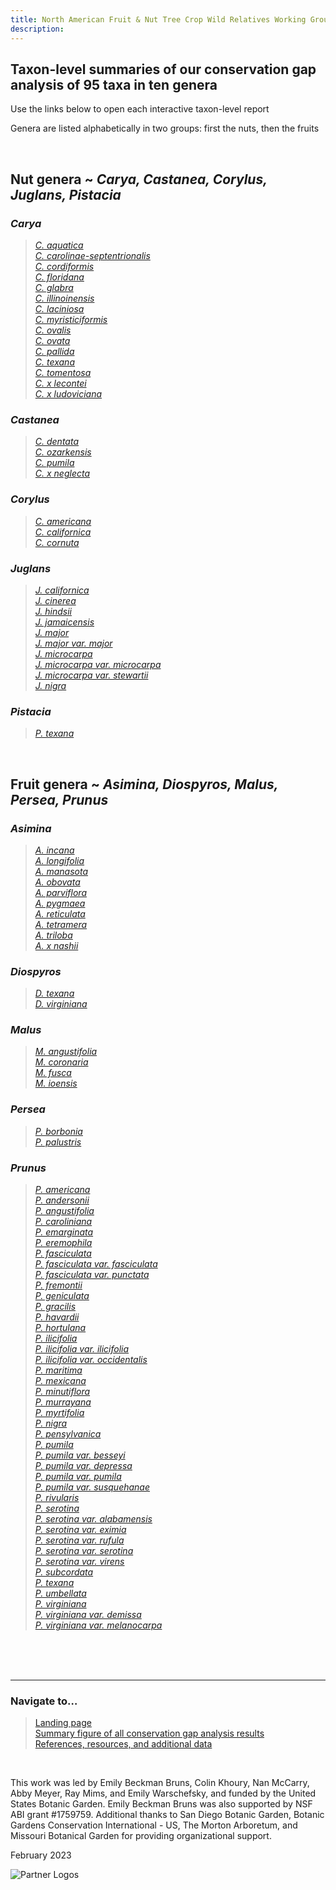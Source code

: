 ```yaml
---
title: North American Fruit & Nut Tree Crop Wild Relatives Working Group
description:  
---
```

<!-- Google tag (gtag.js) -->
<script async src="https://www.googletagmanager.com/gtag/js?id=G-HC36QREGFE"></script>
<script>
  window.dataLayer = window.dataLayer || [];
  function gtag(){dataLayer.push(arguments);}
  gtag('js', new Date());

  gtag('config', 'G-HC36QREGFE');
</script>

## Taxon-level summaries of our conservation gap analysis of 95 taxa in ten genera

Use the links below to open each interactive taxon-level report

Genera are listed alphabetically in two groups: first the nuts, then the fruits

<br>

## **Nut genera** ~ *Carya, Castanea, Corylus, Juglans, Pistacia* 

### *Carya*

><a href="https://NorthAmericanFruitNutTreeCWR.github.io/taxon-summaries/Carya_aquatica_SummaryReport.html" target="_blank">*C. aquatica*</a><br>
 <a href="https://NorthAmericanFruitNutTreeCWR.github.io/taxon-summaries/Carya_carolinae-septentrionalis_SummaryReport.html" target="_blank">*C. carolinae-septentrionalis*</a><br>
 <a href="https://NorthAmericanFruitNutTreeCWR.github.io/taxon-summaries/Carya_cordiformis_SummaryReport.html" target="_blank">*C. cordiformis*</a><br>
 <a href="https://NorthAmericanFruitNutTreeCWR.github.io/taxon-summaries/Carya_floridana_SummaryReport.html" target="_blank">*C. floridana*</a><br>
 <a href="https://NorthAmericanFruitNutTreeCWR.github.io/taxon-summaries/Carya_glabra_SummaryReport.html" target="_blank">*C. glabra*</a><br>
 <a href="https://NorthAmericanFruitNutTreeCWR.github.io/taxon-summaries/Carya_illinoinensis_SummaryReport.html" target="_blank">*C. illinoinensis*</a><br>
 <a href="https://NorthAmericanFruitNutTreeCWR.github.io/taxon-summaries/Carya_laciniosa_SummaryReport.html" target="_blank">*C. laciniosa*</a><br>
 <a href="https://NorthAmericanFruitNutTreeCWR.github.io/taxon-summaries/Carya_myristiciformis_SummaryReport.html" target="_blank">*C. myristiciformis*</a><br>
 <a href="https://NorthAmericanFruitNutTreeCWR.github.io/taxon-summaries/Carya_ovalis_SummaryReport.html" target="_blank">*C. ovalis*</a><br>
 <a href="https://NorthAmericanFruitNutTreeCWR.github.io/taxon-summaries/Carya_ovata_SummaryReport.html" target="_blank">*C. ovata*</a><br>
 <a href="https://NorthAmericanFruitNutTreeCWR.github.io/taxon-summaries/Carya_pallida_SummaryReport.html" target="_blank">*C. pallida*</a><br>
 <a href="https://NorthAmericanFruitNutTreeCWR.github.io/taxon-summaries/Carya_texana_SummaryReport.html" target="_blank">*C. texana*</a><br>
 <a href="https://NorthAmericanFruitNutTreeCWR.github.io/taxon-summaries/Carya_tomentosa_SummaryReport.html" target="_blank">*C. tomentosa*</a><br>
 <a href="https://NorthAmericanFruitNutTreeCWR.github.io/taxon-summaries/Carya_x_lecontei_SummaryReport.html" target="_blank">*C. x lecontei*</a><br>
 <a href="https://NorthAmericanFruitNutTreeCWR.github.io/taxon-summaries/Carya_x_ludoviciana_SummaryReport.html" target="_blank">*C. x ludoviciana*</a>
 
### *Castanea*

><a href="https://NorthAmericanFruitNutTreeCWR.github.io/taxon-summaries/Castanea_dentata_SummaryReport.html" target="_blank">*C. dentata*</a><br>
 <a href="https://NorthAmericanFruitNutTreeCWR.github.io/taxon-summaries/Castanea_ozarkensis_SummaryReport.html" target="_blank">*C. ozarkensis*</a><br>
 <a href="https://NorthAmericanFruitNutTreeCWR.github.io/taxon-summaries/Castanea_pumila_SummaryReport.html" target="_blank">*C. pumila*</a><br>
 <a href="https://NorthAmericanFruitNutTreeCWR.github.io/taxon-summaries/Castanea_x_neglecta_SummaryReport.html" target="_blank">*C. x neglecta*</a>
   
### *Corylus*

><a href="https://NorthAmericanFruitNutTreeCWR.github.io/taxon-summaries/Corylus_americana_SummaryReport.html" target="_blank">*C. americana*</a><br>
 <a href="https://NorthAmericanFruitNutTreeCWR.github.io/taxon-summaries/Corylus_californica_SummaryReport.html" target="_blank">*C. californica*</a><br>
 <a href="https://NorthAmericanFruitNutTreeCWR.github.io/taxon-summaries/Corylus_cornuta_SummaryReport.html" target="_blank">*C. cornuta*</a>

### *Juglans*

><a href="https://NorthAmericanFruitNutTreeCWR.github.io/taxon-summaries/Juglans_californica_SummaryReport.html" target="_blank">*J. californica*</a><br>
 <a href="https://NorthAmericanFruitNutTreeCWR.github.io/taxon-summaries/Juglans_cinerea_SummaryReport.html" target="_blank">*J. cinerea*</a><br>
 <a href="https://NorthAmericanFruitNutTreeCWR.github.io/taxon-summaries/Juglans_hindsii_SummaryReport.html" target="_blank">*J. hindsii*</a><br>
 <a href="https://NorthAmericanFruitNutTreeCWR.github.io/taxon-summaries/Juglans_jamaicensis_SummaryReport.html" target="_blank">*J. jamaicensis*</a><br>
 <a href="https://NorthAmericanFruitNutTreeCWR.github.io/taxon-summaries/Juglans_major_SummaryReport.html" target="_blank">*J. major*</a><br>
 <a href="https://NorthAmericanFruitNutTreeCWR.github.io/taxon-summaries/Juglans_major_var._major_SummaryReport.html" target="_blank">*J. major var. major*</a><br>
 <a href="https://NorthAmericanFruitNutTreeCWR.github.io/taxon-summaries/Juglans_microcarpa_SummaryReport.html" target="_blank">*J. microcarpa*</a><br>
 <a href="https://NorthAmericanFruitNutTreeCWR.github.io/taxon-summaries/Juglans_microcarpa_var._microcarpa_SummaryReport.html" target="_blank">*J. microcarpa var. microcarpa*</a><br>
 <a href="https://NorthAmericanFruitNutTreeCWR.github.io/taxon-summaries/Juglans_microcarpa_var._stewartii_SummaryReport.html" target="_blank">*J. microcarpa var. stewartii*</a><br>
 <a href="https://NorthAmericanFruitNutTreeCWR.github.io/taxon-summaries/Juglans_nigra_SummaryReport.html" target="_blank">*J. nigra*</a>
 
### *Pistacia*

><a href="https://NorthAmericanFruitNutTreeCWR.github.io/taxon-summaries/Pistacia_texana_SummaryReport.html" target="_blank">*P. texana*</a>

<br>

## **Fruit genera** ~ *Asimina, Diospyros, Malus, Persea, Prunus* 

### *Asimina*

><a href="https://NorthAmericanFruitNutTreeCWR.github.io/taxon-summaries/Asimina_incana_SummaryReport.html" target="_blank">*A. incana*</a><br>
 <a href="https://NorthAmericanFruitNutTreeCWR.github.io/taxon-summaries/Asimina_longifolia_SummaryReport.html" target="_blank">*A. longifolia*</a><br>
 <a href="https://NorthAmericanFruitNutTreeCWR.github.io/taxon-summaries/Asimina_manasota_SummaryReport.html" target="_blank">*A. manasota*</a><br>
 <a href="https://NorthAmericanFruitNutTreeCWR.github.io/taxon-summaries/Asimina_obovata_SummaryReport.html" target="_blank">*A. obovata*</a><br>
 <a href="https://NorthAmericanFruitNutTreeCWR.github.io/taxon-summaries/Asimina_parviflora_SummaryReport.html" target="_blank">*A. parviflora*</a><br>
 <a href="https://NorthAmericanFruitNutTreeCWR.github.io/taxon-summaries/Asimina_pygmaea_SummaryReport.html" target="_blank">*A. pygmaea*</a><br>
 <a href="https://NorthAmericanFruitNutTreeCWR.github.io/taxon-summaries/Asimina_reticulata_SummaryReport.html" target="_blank">*A. reticulata*</a><br>
 <a href="https://NorthAmericanFruitNutTreeCWR.github.io/taxon-summaries/Asimina_tetramera_SummaryReport.html" target="_blank">*A. tetramera*</a><br>
 <a href="https://NorthAmericanFruitNutTreeCWR.github.io/taxon-summaries/Asimina_triloba_SummaryReport.html" target="_blank">*A. triloba*</a><br>
 <a href="https://NorthAmericanFruitNutTreeCWR.github.io/taxon-summaries/Asimina_x_nashii_SummaryReport.html" target="_blank">*A. x nashii*</a>

### *Diospyros*

><a href="https://NorthAmericanFruitNutTreeCWR.github.io/taxon-summaries/Diospyros_texana_SummaryReport.html" target="_blank">*D. texana*</a><br>
 <a href="https://NorthAmericanFruitNutTreeCWR.github.io/taxon-summaries/Diospyros_virginiana_SummaryReport.html" target="_blank">*D. virginiana*</a>

### *Malus*

><a href="https://NorthAmericanFruitNutTreeCWR.github.io/taxon-summaries/Malus_angustifolia_SummaryReport.html" target="_blank">*M. angustifolia*</a><br>
 <a href="https://NorthAmericanFruitNutTreeCWR.github.io/taxon-summaries/Malus_coronaria_SummaryReport.html" target="_blank">*M. coronaria*</a><br>
 <a href="https://NorthAmericanFruitNutTreeCWR.github.io/taxon-summaries/Malus_fusca_SummaryReport.html" target="_blank">*M. fusca*</a><br>
 <a href="https://NorthAmericanFruitNutTreeCWR.github.io/taxon-summaries/Malus_ioensis_SummaryReport.html" target="_blank">*M. ioensis*</a>
 
### *Persea*

><a href="https://NorthAmericanFruitNutTreeCWR.github.io/taxon-summaries/Persea_borbonia_SummaryReport.html" target="_blank">*P. borbonia*</a><br>
 <a href="https://NorthAmericanFruitNutTreeCWR.github.io/taxon-summaries/Persea_palustris_SummaryReport.html" target="_blank">*P. palustris*</a>

### *Prunus*

><a href="https://NorthAmericanFruitNutTreeCWR.github.io/taxon-summaries/Prunus_americana_SummaryReport.html" target="_blank">*P. americana*</a><br>
 <a href="https://NorthAmericanFruitNutTreeCWR.github.io/taxon-summaries/Prunus_andersonii_SummaryReport.html" target="_blank">*P. andersonii*</a><br>
 <a href="https://NorthAmericanFruitNutTreeCWR.github.io/taxon-summaries/Prunus_angustifolia_SummaryReport.html" target="_blank">*P. angustifolia*</a><br>
 <a href="https://NorthAmericanFruitNutTreeCWR.github.io/taxon-summaries/Prunus_caroliniana_SummaryReport.html" target="_blank">*P. caroliniana*</a><br>
 <a href="https://NorthAmericanFruitNutTreeCWR.github.io/taxon-summaries/Prunus_emarginata_SummaryReport.html" target="_blank">*P. emarginata*</a><br>
 <a href="https://NorthAmericanFruitNutTreeCWR.github.io/taxon-summaries/Prunus_eremophila_SummaryReport.html" target="_blank">*P. eremophila*</a><br>
 <a href="https://NorthAmericanFruitNutTreeCWR.github.io/taxon-summaries/Prunus_fasciculata_SummaryReport.html" target="_blank">*P. fasciculata*</a><br>
 <a href="https://NorthAmericanFruitNutTreeCWR.github.io/taxon-summaries/Prunus_fasciculata_var._fasciculata_SummaryReport.html" target="_blank">*P. fasciculata var. fasciculata*</a><br>
 <a href="https://NorthAmericanFruitNutTreeCWR.github.io/taxon-summaries/Prunus_fasciculata_var._punctata_SummaryReport.html" target="_blank">*P. fasciculata var. punctata*</a><br>
 <a href="https://NorthAmericanFruitNutTreeCWR.github.io/taxon-summaries/Prunus_fremontii_SummaryReport.html" target="_blank">*P. fremontii*</a><br>
 <a href="https://NorthAmericanFruitNutTreeCWR.github.io/taxon-summaries/Prunus_geniculata_SummaryReport.html" target="_blank">*P. geniculata*</a><br>
 <a href="https://NorthAmericanFruitNutTreeCWR.github.io/taxon-summaries/Prunus_gracilis_SummaryReport.html" target="_blank">*P. gracilis*</a><br>
 <a href="https://NorthAmericanFruitNutTreeCWR.github.io/taxon-summaries/Prunus_havardii_SummaryReport.html" target="_blank">*P. havardii*</a><br>
 <a href="https://NorthAmericanFruitNutTreeCWR.github.io/taxon-summaries/Prunus_hortulana_SummaryReport.html" target="_blank">*P. hortulana*</a><br>
 <a href="https://NorthAmericanFruitNutTreeCWR.github.io/taxon-summaries/Prunus_ilicifolia_SummaryReport.html" target="_blank">*P. ilicifolia*</a><br>
 <a href="https://NorthAmericanFruitNutTreeCWR.github.io/taxon-summaries/Prunus_ilicifolia_var._ilicifolia_SummaryReport.html" target="_blank">*P. ilicifolia var. ilicifolia*</a><br>
 <a href="https://NorthAmericanFruitNutTreeCWR.github.io/taxon-summaries/Prunus_ilicifolia_var._occidentalis_SummaryReport.html" target="_blank">*P. ilicifolia var. occidentalis*</a><br>
 <a href="https://NorthAmericanFruitNutTreeCWR.github.io/taxon-summaries/Prunus_maritima_SummaryReport.html" target="_blank">*P. maritima*</a><br>
 <a href="https://NorthAmericanFruitNutTreeCWR.github.io/taxon-summaries/Prunus_mexicana_SummaryReport.html" target="_blank">*P. mexicana*</a><br>
 <a href="https://NorthAmericanFruitNutTreeCWR.github.io/taxon-summaries/Prunus_minutiflora_SummaryReport.html" target="_blank">*P. minutiflora*</a><br>
 <a href="https://NorthAmericanFruitNutTreeCWR.github.io/taxon-summaries/Prunus_murrayana_SummaryReport.html" target="_blank">*P. murrayana*</a><br>
 <a href="https://NorthAmericanFruitNutTreeCWR.github.io/taxon-summaries/Prunus_myrtifolia_SummaryReport.html" target="_blank">*P. myrtifolia*</a><br>
 <a href="https://NorthAmericanFruitNutTreeCWR.github.io/taxon-summaries/Prunus_nigra_SummaryReport.html" target="_blank">*P. nigra*</a><br>
 <a href="https://NorthAmericanFruitNutTreeCWR.github.io/taxon-summaries/Prunus_pensylvanica_SummaryReport.html" target="_blank">*P. pensylvanica*</a><br>
 <a href="https://NorthAmericanFruitNutTreeCWR.github.io/taxon-summaries/Prunus_pumila_SummaryReport.html" target="_blank">*P. pumila*</a><br>
 <a href="https://NorthAmericanFruitNutTreeCWR.github.io/taxon-summaries/Prunus_pumila_var._besseyi_SummaryReport.html" target="_blank">*P. pumila var. besseyi*</a><br>
 <a href="https://NorthAmericanFruitNutTreeCWR.github.io/taxon-summaries/Prunus_pumila_var._depressa_SummaryReport.html" target="_blank">*P. pumila var. depressa*</a><br>
 <a href="https://NorthAmericanFruitNutTreeCWR.github.io/taxon-summaries/Prunus_pumila_var._pumila_SummaryReport.html" target="_blank">*P. pumila var. pumila*</a><br>
 <a href="https://NorthAmericanFruitNutTreeCWR.github.io/taxon-summaries/Prunus_pumila_var._susquehanae_SummaryReport.html" target="_blank">*P. pumila var. susquehanae*</a><br>
 <a href="https://NorthAmericanFruitNutTreeCWR.github.io/taxon-summaries/Prunus_rivularis_SummaryReport.html" target="_blank">*P. rivularis*</a><br>
 <a href="https://NorthAmericanFruitNutTreeCWR.github.io/taxon-summaries/Prunus_serotina_SummaryReport.html" target="_blank">*P. serotina*</a><br>
 <a href="https://NorthAmericanFruitNutTreeCWR.github.io/taxon-summaries/Prunus_serotina_var._alabamensis_SummaryReport.html" target="_blank">*P. serotina var. alabamensis*</a><br>
 <a href="https://NorthAmericanFruitNutTreeCWR.github.io/taxon-summaries/Prunus_serotina_var._eximia_SummaryReport.html" target="_blank">*P. serotina var. eximia*</a><br>
 <a href="https://NorthAmericanFruitNutTreeCWR.github.io/taxon-summaries/Prunus_serotina_var._rufula_SummaryReport.html" target="_blank">*P. serotina var. rufula*</a><br>
 <a href="https://NorthAmericanFruitNutTreeCWR.github.io/taxon-summaries/Prunus_serotina_var._serotina_SummaryReport.html" target="_blank">*P. serotina var. serotina*</a><br>
 <a href="https://NorthAmericanFruitNutTreeCWR.github.io/taxon-summaries/Prunus_serotina_var._virens_SummaryReport.html" target="_blank">*P. serotina var. virens*</a><br>
 <a href="https://NorthAmericanFruitNutTreeCWR.github.io/taxon-summaries/Prunus_subcordata_SummaryReport.html" target="_blank">*P. subcordata*</a><br>
 <a href="https://NorthAmericanFruitNutTreeCWR.github.io/taxon-summaries/Prunus_texana_SummaryReport.html" target="_blank">*P. texana*</a><br>
 <a href="https://NorthAmericanFruitNutTreeCWR.github.io/taxon-summaries/Prunus_umbellata_SummaryReport.html" target="_blank">*P. umbellata*</a><br>
 <a href="https://NorthAmericanFruitNutTreeCWR.github.io/taxon-summaries/Prunus_virginiana_SummaryReport.html" target="_blank">*P. virginiana*</a><br>
 <a href="https://NorthAmericanFruitNutTreeCWR.github.io/taxon-summaries/Prunus_virginiana_var._demissa_SummaryReport.html" target="_blank">*P. virginiana var. demissa*</a><br>
 <a href="https://NorthAmericanFruitNutTreeCWR.github.io/taxon-summaries/Prunus_virginiana_var._melanocarpa_SummaryReport.html" target="_blank">*P. virginiana var. melanocarpa*</a>

<br>
<br>
<br>

---

### Navigate to…
> <a href="https://NorthAmericanFruitNutTreeCWR.github.io" target="_blank">Landing page</a><br>
  <a href="https://NorthAmericanFruitNutTreeCWR.github.io/pages/summaryfig" target="_blank">Summary figure of all conservation gap analysis results</a><br>
  <a href="https://NorthAmericanFruitNutTreeCWR.github.io/pages/references" target="_blank">References, resources, and additional data</a>

<br>

This work was led by Emily Beckman Bruns, Colin Khoury, Nan McCarry, Abby Meyer, Ray Mims, and Emily Warschefsky, and funded by the United States Botanic Garden. Emily Beckman Bruns was also supported by NSF ABI grant #1759759. Additional thanks to San Diego Botanic Garden, Botanic Gardens Conservation International - US, The Morton Arboretum, and Missouri Botanical Garden for providing organizational support. 

February 2023

<img src="https://NorthAmericanFruitNutTreeCWR.github.io/pages/partner-logos-composite.png" alt="Partner Logos"/>